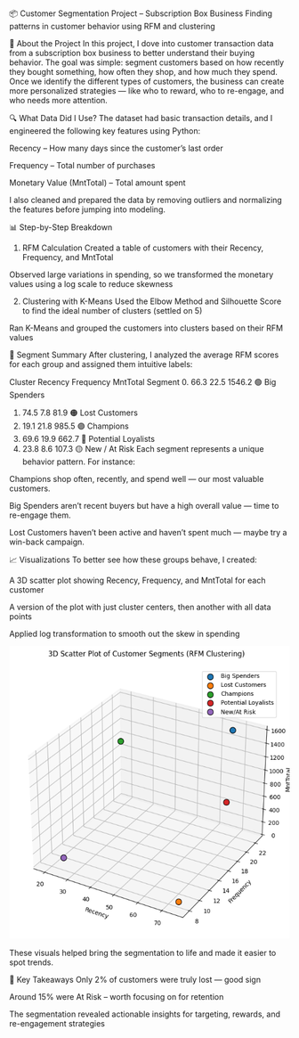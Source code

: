 📦 Customer Segmentation Project – Subscription Box Business
Finding patterns in customer behavior using RFM and clustering

👋 About the Project
In this project, I dove into customer transaction data from a subscription box business to better understand their buying behavior. The goal was simple: segment customers based on how recently they bought something, how often they shop, and how much they spend. Once we identify the different types of customers, the business can create more personalized strategies — like who to reward, who to re-engage, and who needs more attention.

🔍 What Data Did I Use?
The dataset had basic transaction details, and I engineered the following key features using Python:

Recency – How many days since the customer’s last order

Frequency – Total number of purchases

Monetary Value (MntTotal) – Total amount spent

I also cleaned and prepared the data by removing outliers and normalizing the features before jumping into modeling.

📊 Step-by-Step Breakdown
1. RFM Calculation
Created a table of customers with their Recency, Frequency, and MntTotal

Observed large variations in spending, so we transformed the monetary values using a log scale to reduce skewness

2. Clustering with K-Means
Used the Elbow Method and Silhouette Score to find the ideal number of clusters (settled on 5)

Ran K-Means and grouped the customers into clusters based on their RFM values

🎯 Segment Summary
After clustering, I analyzed the average RFM scores for each group and assigned them intuitive labels:

Cluster	Recency	Frequency	MntTotal	Segment
 0.	   66.3	   22.5	     1546.2	  🟢 Big Spenders
 1.    74.5	    7.8	       81.9	  🟠 Lost Customers
 2.	   19.1	   21.8	      985.5	  🟣 Champions
 3.	   69.6	   19.9	      662.7	  🔵 Potential Loyalists
 4.	   23.8	    8.6	      107.3	  🟡 New / At Risk
Each segment represents a unique behavior pattern. For instance:

Champions shop often, recently, and spend well — our most valuable customers.

Big Spenders aren’t recent buyers but have a high overall value — time to re-engage them.

Lost Customers haven’t been active and haven’t spent much — maybe try a win-back campaign.

📈 Visualizations
To better see how these groups behave, I created:

A 3D scatter plot showing Recency, Frequency, and MntTotal for each customer

A version of the plot with just cluster centers, then another with all data points

Applied log transformation to smooth out the skew in spending

<p align="center"> <img src="https://github.com/Shaikh-Javeriya/Subscription-Box-Customer-Marketing-Data/blob/main/Images/3dplot_centeroids.png" width="600"/> </p>
These visuals helped bring the segmentation to life and made it easier to spot trends.

🔎 Key Takeaways
Only 2% of customers were truly lost — good sign

Around 15% were At Risk – worth focusing on for retention

The segmentation revealed actionable insights for targeting, rewards, and re-engagement strategies
